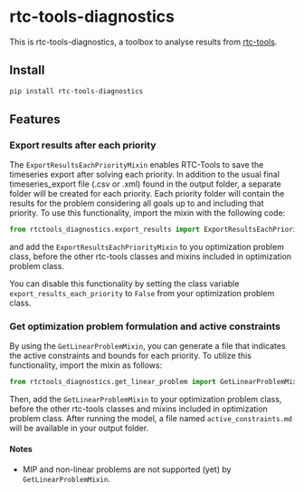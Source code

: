 # rtc-tools-diagnostics

This is rtc-tools-diagnostics, a toolbox to analyse results from [rtc-tools](https://gitlab.com/deltares/rtc-tools).

## Install

```bash
pip install rtc-tools-diagnostics
```
## Features
### Export results after each priority
The `ExportResultsEachPriorityMixin` enables RTC-Tools to save the timeseries export after solving each priority. In addition to the usual final timeseries_export file (.csv or .xml) found in the output folder, a separate folder
will be created for each priority. Each priority folder will contain the results for the problem considering all goals up to and including that priority. To use this functionality, import the mixin with the following code:
```python
from rtctools_diagnostics.export_results import ExportResultsEachPriorityMixin
```
and add the `ExportResultsEachPriorityMixin` to you optimization problem class, before the other rtc-tools classes and mixins included in optimization problem class.

You can disable this functionality by setting the class variable `export_results_each_priority` to `False` from your optimization problem class.

### Get optimization problem formulation and active constraints
By using the `GetLinearProblemMixin`, you can generate a file that indicates the active constraints and bounds for each priority. To utilize this functionality, import the mixin as follows:
```python
from rtctools_diagnostics.get_linear_problem import GetLinearProblemMixin
```
Then, add the `GetLinearProblemMixin` to your optimization problem class, before the other rtc-tools classes and mixins included in optimization problem class. After running the model, a file named `active_constraints.md` will be available in your output folder.

#### Notes
- MIP and non-linear problems are not supported (yet) by `GetLinearProblemMixin`.